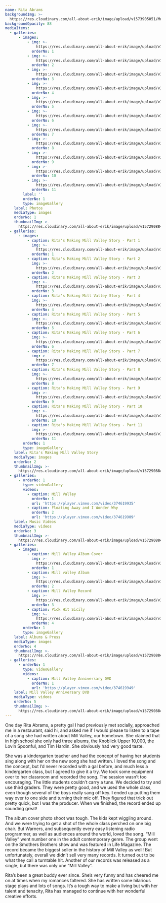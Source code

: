 ```yaml
---
name: Rita Abrams
backgroundImg: >-
  https://res.cloudinary.com/all-about-erik/image/upload/v1573905051/Musical%20Journey/Musical%20Friends/Friends/Rita%20Abrams/Background_Thumbnails/Background_rita_guitar_e6nejr.jpg
backgroundOpacity: 88
mediaItems:
  - galleries:
      - images:
          - img: >-
              https://res.cloudinary.com/all-about-erik/image/upload/v1572908841/Musical%20Journey/Musical%20Friends/Friends/Rita%20Abrams/1_Photos/Rita_Piano_cwclrj.jpg
            orderNo: 1
          - img: >-
              https://res.cloudinary.com/all-about-erik/image/upload/v1572908839/Musical%20Journey/Musical%20Friends/Friends/Rita%20Abrams/1_Photos/rita-black_and_white_singing_d8eltg.jpg
            orderNo: 2
          - img: >-
              https://res.cloudinary.com/all-about-erik/image/upload/v1572908841/Musical%20Journey/Musical%20Friends/Friends/Rita%20Abrams/1_Photos/rita_guitar_cfbcip.jpg
            orderNo: 3
          - img: >-
              https://res.cloudinary.com/all-about-erik/image/upload/v1572908842/Musical%20Journey/Musical%20Friends/Friends/Rita%20Abrams/1_Photos/SchoolKids2_baoln9.jpg
            orderNo: 4
          - img: >-
              https://res.cloudinary.com/all-about-erik/image/upload/v1572908841/Musical%20Journey/Musical%20Friends/Friends/Rita%20Abrams/1_Photos/SchoolKids3_wgi9kq.jpg
            orderNo: 5
          - img: >-
              https://res.cloudinary.com/all-about-erik/image/upload/v1572908841/Musical%20Journey/Musical%20Friends/Friends/Rita%20Abrams/1_Photos/Rita_dxxosb.jpg
            orderNo: 6
          - img: >-
              https://res.cloudinary.com/all-about-erik/image/upload/v1572908839/Musical%20Journey/Musical%20Friends/Friends/Rita%20Abrams/1_Photos/ErikWorkingWithTheKids/2erikclassroom_lnkpvu.jpg
            orderNo: 7
          - img: >-
              https://res.cloudinary.com/all-about-erik/image/upload/v1572908842/Musical%20Journey/Musical%20Friends/Friends/Rita%20Abrams/1_Photos/ErikWorkingWithTheKids/Music_5_fpujtd.jpg
            orderNo: 8
          - img: >-
              https://res.cloudinary.com/all-about-erik/image/upload/v1572908839/Musical%20Journey/Musical%20Friends/Friends/Rita%20Abrams/1_Photos/ErikWorkingWithTheKids/img040_j0spib.jpg
            orderNo: 9
          - img: >-
              https://res.cloudinary.com/all-about-erik/image/upload/v1572908840/Musical%20Journey/Musical%20Friends/Friends/Rita%20Abrams/1_Photos/ErikWorkingWithTheKids/img446_wxtvih.jpg
            orderNo: 10
          - img: >-
              https://res.cloudinary.com/all-about-erik/image/upload/v1572908841/Musical%20Journey/Musical%20Friends/Friends/Rita%20Abrams/1_Photos/ErikWorkingWithTheKids/img447_ivuaoq.jpg
            orderNo: 11
        label: ''
        orderNo: 1
        type: imageGallery
    label: Photos
    mediaType: images
    orderNo: 1
    thumbnailImg: >-
      https://res.cloudinary.com/all-about-erik/image/upload/v1572908840/Musical%20Journey/Musical%20Friends/Friends/Rita%20Abrams/Background_Thumbnails/Thumbnail_1_img447_leov0i.jpg
  - galleries:
      - images:
          - caption: Rita's Making Mill Valley Story - Part 1
            img: >-
              https://res.cloudinary.com/all-about-erik/image/upload/v1572908845/Musical%20Journey/Musical%20Friends/Friends/Rita%20Abrams/2_Rita%27s%20Story%20of%20Making%20Mill%20Valley/img690_q5zy2n.jpg
            orderNo: 1
          - caption: Rita's Making Mill Valley Story - Part 2
            img: >-
              https://res.cloudinary.com/all-about-erik/image/upload/v1572908849/Musical%20Journey/Musical%20Friends/Friends/Rita%20Abrams/2_Rita%27s%20Story%20of%20Making%20Mill%20Valley/img691_zncqao.jpg
            orderNo: 2
          - caption: Rita's Making Mill Valley Story - Part 3
            img: >-
              https://res.cloudinary.com/all-about-erik/image/upload/v1572908843/Musical%20Journey/Musical%20Friends/Friends/Rita%20Abrams/2_Rita%27s%20Story%20of%20Making%20Mill%20Valley/img692_szoc4h.jpg
            orderNo: 3
          - caption: Rita's Making Mill Valley Story - Part 4
            img: >-
              https://res.cloudinary.com/all-about-erik/image/upload/v1572908845/Musical%20Journey/Musical%20Friends/Friends/Rita%20Abrams/2_Rita%27s%20Story%20of%20Making%20Mill%20Valley/img693_zhgl4v.jpg
            orderNo: 4
          - caption: Rita's Making Mill Valley Story - Part 5
            img: >-
              https://res.cloudinary.com/all-about-erik/image/upload/v1572908843/Musical%20Journey/Musical%20Friends/Friends/Rita%20Abrams/2_Rita%27s%20Story%20of%20Making%20Mill%20Valley/img694_lnqtkv.jpg
            orderNo: 5
          - caption: Rita's Making Mill Valley Story - Part 6
            img: >-
              https://res.cloudinary.com/all-about-erik/image/upload/v1572908845/Musical%20Journey/Musical%20Friends/Friends/Rita%20Abrams/2_Rita%27s%20Story%20of%20Making%20Mill%20Valley/img695_zbfne6.jpg
            orderNo: 6
          - caption: Rita's Making Mill Valley Story - Part 7
            img: >-
              https://res.cloudinary.com/all-about-erik/image/upload/v1572908843/Musical%20Journey/Musical%20Friends/Friends/Rita%20Abrams/2_Rita%27s%20Story%20of%20Making%20Mill%20Valley/img696_udqmas.jpg
            orderNo: 7
          - caption: Rita's Making Mill Valley Story - Part 8
            img: >-
              https://res.cloudinary.com/all-about-erik/image/upload/v1572908843/Musical%20Journey/Musical%20Friends/Friends/Rita%20Abrams/2_Rita%27s%20Story%20of%20Making%20Mill%20Valley/img697_efngez.jpg
            orderNo: 8
          - caption: Rita's Making Mill Valley Story - Part 9
            img: >-
              https://res.cloudinary.com/all-about-erik/image/upload/v1572908844/Musical%20Journey/Musical%20Friends/Friends/Rita%20Abrams/2_Rita%27s%20Story%20of%20Making%20Mill%20Valley/img698_gkgjfj.jpg
            orderNo: 9
          - caption: Rita's Making Mill Valley Story - Part 10
            img: >-
              https://res.cloudinary.com/all-about-erik/image/upload/v1572908845/Musical%20Journey/Musical%20Friends/Friends/Rita%20Abrams/2_Rita%27s%20Story%20of%20Making%20Mill%20Valley/img699_rjxoo2.jpg
            orderNo: 10
          - caption: Rita's Making Mill Valley Story - Part 11
            img: >-
              https://res.cloudinary.com/all-about-erik/image/upload/v1572908844/Musical%20Journey/Musical%20Friends/Friends/Rita%20Abrams/2_Rita%27s%20Story%20of%20Making%20Mill%20Valley/img700_le8fcq.jpg
            orderNo: 11
        orderNo: 1
        type: imageGallery
    label: Rita's Making Mill Valley Story
    mediaType: images
    orderNo: 2
    thumbnailImg: >-
      https://res.cloudinary.com/all-about-erik/image/upload/v1572908840/Musical%20Journey/Musical%20Friends/Friends/Rita%20Abrams/Background_Thumbnails/Thumbnail_2_img698_f1iyvc.jpg
  - galleries:
      - orderNo: 1
        type: videoGallery
        videos:
          - caption: Mill Valley
            orderNo: 1
            url: 'https://player.vimeo.com/video/374619935'
          - caption: Floating Away and I Wonder Why
            orderNo: 2
            url: 'https://player.vimeo.com/video/374619909'
    label: Music Videos
    mediaType: videos
    orderNo: 3
    thumbnailImg: >-
      https://res.cloudinary.com/all-about-erik/image/upload/v1572908840/Musical%20Journey/Musical%20Friends/Friends/Rita%20Abrams/Background_Thumbnails/Thumbnail_3_rita_music_video_icon_o6n8kx.jpg
  - galleries:
      - images:
          - caption: Mill Valley Album Cover
            img: >-
              https://res.cloudinary.com/all-about-erik/image/upload/v1572908845/Musical%20Journey/Musical%20Friends/Friends/Rita%20Abrams/4_Albums%20and%20Press/millvalleyAlbumCover_cmtr6a.jpg
            orderNo: 1
          - caption: Mill valley Album
            img: >-
              https://res.cloudinary.com/all-about-erik/image/upload/v1572908846/Musical%20Journey/Musical%20Friends/Friends/Rita%20Abrams/4_Albums%20and%20Press/img697-album_sfxx5l.jpg
            orderNo: 2
          - caption: Mill Valley Record
            img: >-
              https://res.cloudinary.com/all-about-erik/image/upload/v1572908846/Musical%20Journey/Musical%20Friends/Friends/Rita%20Abrams/4_Albums%20and%20Press/MillValleyRecord_rl8wnq.jpg
            orderNo: 3
          - caption: Pick Hit Sicily
            img: >-
              https://res.cloudinary.com/all-about-erik/image/upload/v1572908846/Musical%20Journey/Musical%20Friends/Friends/Rita%20Abrams/4_Albums%20and%20Press/Pick_Hit--Sicily_dqcmhm.jpg
            orderNo: 4
        orderNo: 1
        type: imageGallery
    label: Albums & Press
    mediaType: images
    orderNo: 4
    thumbnailImg: >-
      https://res.cloudinary.com/all-about-erik/image/upload/v1572908841/Musical%20Journey/Musical%20Friends/Friends/Rita%20Abrams/Background_Thumbnails/Thumbnail_4_millvalleyAlbumCover_ztbgq1.jpg
  - galleries:
      - orderNo: 1
        type: videoGallery
        videos:
          - caption: Mill Valley Anniversary DVD
            orderNo: 1
            url: 'https://player.vimeo.com/video/374619949'
    label: Mill Valley Anniversary DVD
    mediaType: videos
    orderNo: 5
    thumbnailImg: >-
      https://res.cloudinary.com/all-about-erik/image/upload/v1572908840/Musical%20Journey/Musical%20Friends/Friends/Rita%20Abrams/Background_Thumbnails/Thumbnail_5_Rita_Piano_rss4rg.jpg
---
```

One day Rita Abrams, a pretty gal I had previously met socially, approached me in a restaurant, said hi, and asked me if I would please to listen to a tape of a song she had written about Mill Valley, our hometown. She claimed that in high school she only had three albums, the Knoblick Upper 10,000, the Lovin Spoonful, and Tim Hardin. She obviously had very good taste. 



She was a kindergarten teacher and had the concept of having her students sing along with her on the new song she had written. I loved the song and the concept, but I’d never recorded with a gal before, and much less a kindergarten class, but I agreed to give it a try. We took some equipment over to her classroom and recorded the song. The session wasn’t too encouraging. The little students couldn’t carry a tune. We decided to try and use third graders. They were pretty good, and we used the whole class, even though several of the boys really sang off key. I ended up putting them way over to one side and turning their mic off. They figured that trick out pretty quick, but I was the producer. When we finished, the record ended up sounding great! 



The album cover photo shoot was tough. The kids kept wiggling around. And we were trying to get a shot of the whole class perched on one big chair. But Warners, and subsequently every easy listening radio programmer, as well as audiences around the world, loved the song. “Mill Valley” went number one in the adult contemporary genre. The group went on the Smothers Brothers show and was featured in Life Magazine. The record became the biggest seller in the history of Mill Valley as well! But unfortunately, overall we didn’t sell very many records. It turned out to be what they call a turntable hit. Another of our records was released as a single, but there was only one “Mill Valley”. 



Rita’s been a great buddy ever since. She’s very funny and has cheered me on at times when my romances faltered. She has written some hilarious stage plays and lots of songs. It’s a tough way to make a living but with her talent and tenacity, Rita has managed to continue with her wonderful creative efforts.
